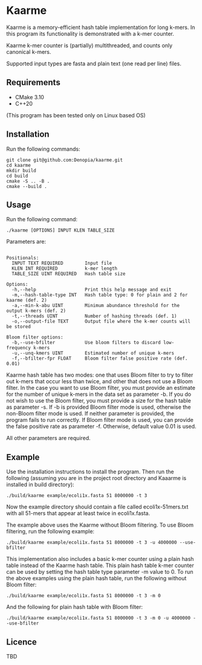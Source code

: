 # Kaarme

Kaarme is a memory-efficient hash table implementation for long k-mers. In this program its functionality is demonstrated with a k-mer counter.

Kaarme k-mer counter is (partially) multithreaded, and counts only canonical k-mers.

Supported input types are fasta and plain text (one read per line) files.

## Requirements
* CMake 3.10
* C++20

(This program has been tested only on Linux based OS)

## Installation

Run the following commands:

```
git clone git@github.com:Denopia/kaarme.git
cd kaarme
mkdir build
cd build
cmake -S .. -B .
cmake --build .
```

## Usage

Run the following command:

```
./kaarme [OPTIONS] INPUT KLEN TABLE_SIZE
```

Parameters are:
```

Positionals:
  INPUT TEXT REQUIRED        Input file
  KLEN INT REQUIRED          k-mer length
  TABLE_SIZE UINT REQUIRED   Hash table size

Options:
  -h,--help                  Print this help message and exit
  -m,--hash-table-type INT   Hash table type: 0 for plain and 2 for kaarme (def. 2)
  -a,--min-k-abu UINT        Minimum abundance threshold for the output k-mers (def. 2)
  -t,--threads UINT          Number of hashing threads (def. 1)
  -o,--output-file TEXT      Output file where the k-mer counts will be stored

Bloom filter options:
  -b,--use-bfilter           Use bloom filters to discard low-frequency k-mers
  -u,--unq-kmers UINT        Estimated number of unique k-mers
  -f,--bfilter-fpr FLOAT     Bloom filter false positive rate (def. 0.01)
```

Kaarme hash table has two modes: one that uses Bloom filter to try to filter out k-mers that occur less than twice, and other that does not use a Bloom filter. In the case you want to use Bloom filter, you must provide an estimate for the number of unique k-mers in the data set as parameter -b. If you do not wish to use the Bloom filter, you must provide a size for the hash table as parameter -s. If -b is provided Bloom filter mode is used, otherwise the non-Bloom filter mode is used. If neither parameter is provided, the program fails to run correctly. If Bloom filter mode is used, you can provide the false positive rate as parameter -f. Otherwise, default value 0.01 is used.

All other parameters are required.

## Example

Use the installation instructions to install the program. Then run the following (assuming you are in the project root directory and Kaaarme is installed in build directory):
```
./build/kaarme example/ecoli1x.fasta 51 8000000 -t 3
```
Now the example directory should contain a file called ecoli1x-51mers.txt with all 51-mers that appear at least twice in ecoli1x.fasta.

The example above uses the Kaarme without Bloom filtering. To use Bloom filtering, run the following example:
```
./build/kaarme example/ecoli1x.fasta 51 8000000 -t 3 -u 4000000 --use-bfilter 
```

This implementation also includes a basic k-mer counter using a plain hash table instead of the Kaarme hash table. This plain hash table k-mer counter can be used by setting the hash table type parameter -m value to 0. To run the above examples using the plain hash table, run the following without Bloom filter:
```
./build/kaarme example/ecoli1x.fasta 51 8000000 -t 3 -m 0
```
And the following for plain hash table with Bloom filter:
```
./build/kaarme example/ecoli1x.fasta 51 8000000 -t 3 -m 0 -u 4000000 --use-bfilter
```

## Licence

TBD
